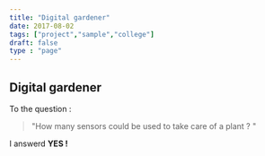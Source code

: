 ```yaml
---
title: "Digital gardener"
date: 2017-08-02
tags: ["project","sample","college"]
draft: false
type : "page"
---
```


Digital gardener
----------------------------

To the question : 
> "How many sensors could be used to take care of a plant ? "

I answerd **YES !**